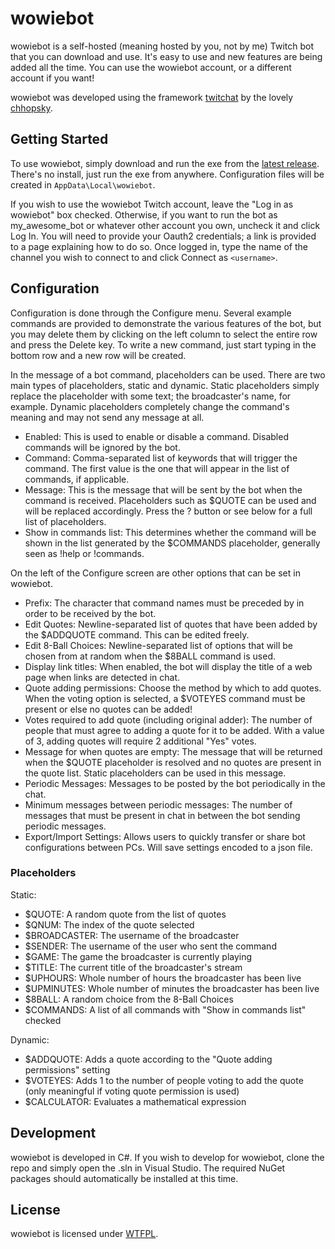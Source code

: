 # wowiebot

wowiebot is a self-hosted (meaning hosted by you, not by me) Twitch bot that you can download and use. It's easy to use and new features are being added all the time. You can use the wowiebot account, or a different account if you want!

wowiebot was developed using the framework [twitchat](https://github.com/chhopsky/twitchat) by the lovely [chhopsky](https://twitter.com/chhopsky).

## Getting Started

To use wowiebot, simply download and run the exe from the [latest release](https://github.com/scattertv/wowiebot/releases/latest). There's no install, just run the exe from anywhere. Configuration files will be created in `AppData\Local\wowiebot`.

If you wish to use the wowiebot Twitch account, leave the "Log in as wowiebot" box checked. Otherwise, if you want to run the bot as my_awesome_bot or whatever other account you own, uncheck it and click Log In. You will need to provide your Oauth2 credentials; a link is provided to a page explaining how to do so. Once logged in, type the name of the channel you wish to connect to and click Connect as `<username>`.

## Configuration

Configuration is done through the Configure menu. Several example commands are provided to demonstrate the various features of the bot, but you may delete them by clicking on the left column to select the entire row and press the Delete key. To write a new command, just start typing in the bottom row and a new row will be created. 

In the message of a bot command, placeholders can be used. There are two main types of placeholders, static and dynamic. Static placeholders simply replace the placeholder with some text; the broadcaster's name, for example. Dynamic placeholders completely change the command's meaning and may not send any message at all.

* Enabled: This is used to enable or disable a command. Disabled commands will be ignored by the bot.
* Command: Comma-separated list of keywords that will trigger the command. The first value is the one that will appear in the list of commands, if applicable.
* Message: This is the message that will be sent by the bot when the command is received. Placeholders such as $QUOTE can be used and will be replaced accordingly. Press the ? button or see below for a full list of placeholders.
* Show in commands list: This determines whether the command will be shown in the list generated by the $COMMANDS placeholder, generally seen as !help or !commands.

On the left of the Configure screen are other options that can be set in wowiebot. 

* Prefix: The character that command names must be preceded by in order to be received by the bot.
* Edit Quotes: Newline-separated list of quotes that have been added by the $ADDQUOTE command. This can be edited freely.
* Edit 8-Ball Choices: Newline-separated list of options that will be chosen from at random when the $8BALL command is used.
* Display link titles: When enabled, the bot will display the title of a web page when links are detected in chat.
* Quote adding permissions: Choose the method by which to add quotes. When the voting option is selected, a $VOTEYES command must be present or else no quotes can be added!
* Votes required to add quote (including original adder): The number of people that must agree to adding a quote for it to be added. With a value of 3, adding quotes will require 2 additional "Yes" votes.
* Message for when quotes are empty: The message that will be returned when the $QUOTE placeholder is resolved and no quotes are present in the quote list. Static placeholders can be used in this message.
* Periodic Messages: Messages to be posted by the bot periodically in the chat.
* Minimum messages between periodic messages: The number of messages that must be present in chat in between the bot sending periodic messages.
* Export/Import Settings: Allows users to quickly transfer or share bot configurations between PCs. Will save settings encoded to a json file.

### Placeholders

Static:

* $QUOTE: A random quote from the list of quotes
* $QNUM: The index of the quote selected
* $BROADCASTER: The username of the broadcaster
* $SENDER: The username of the user who sent the command
* $GAME: The game the broadcaster is currently playing
* $TITLE: The current title of the broadcaster's stream
* $UPHOURS: Whole number of hours the broadcaster has been live
* $UPMINUTES: Whole number of minutes the broadcaster has been live
* $8BALL: A random choice from the 8-Ball Choices
* $COMMANDS: A list of all commands with "Show in commands list" checked

Dynamic: 

* $ADDQUOTE: Adds a quote according to the "Quote adding permissions" setting
* $VOTEYES: Adds 1 to the number of people voting to add the quote (only meaningful if voting quote permission is used)
* $CALCULATOR: Evaluates a mathematical expression

## Development

wowiebot is developed in C#. If you wish to develop for wowiebot, clone the repo and simply open the .sln in Visual Studio. The required NuGet packages should automatically be installed at this time.

## License

wowiebot is licensed under [WTFPL](http://www.wtfpl.net/).